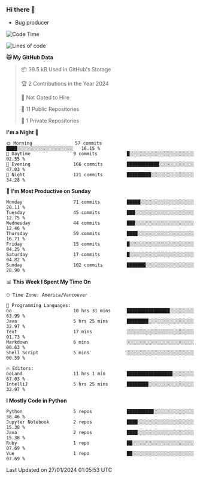 ### Hi there 👋
* Bug producer


<!--START_SECTION:waka-->
![Code Time](http://img.shields.io/badge/Code%20Time-1%2C035%20hrs%2029%20mins-blue)

![Lines of code](https://img.shields.io/badge/From%20Hello%20World%20I%27ve%20Written-82.7%20thousand%20lines%20of%20code-blue)

**🐱 My GitHub Data** 

> 📦 39.5 kB Used in GitHub's Storage 
 > 
> 🏆 2 Contributions in the Year 2024
 > 
> 🚫 Not Opted to Hire
 > 
> 📜 11 Public Repositories 
 > 
> 🔑 1 Private Repositories 
 > 
**I'm a Night 🦉** 

```text
🌞 Morning                57 commits          ████░░░░░░░░░░░░░░░░░░░░░   16.15 % 
🌆 Daytime                9 commits           █░░░░░░░░░░░░░░░░░░░░░░░░   02.55 % 
🌃 Evening                166 commits         ████████████░░░░░░░░░░░░░   47.03 % 
🌙 Night                  121 commits         █████████░░░░░░░░░░░░░░░░   34.28 % 
```
📅 **I'm Most Productive on Sunday** 

```text
Monday                   71 commits          █████░░░░░░░░░░░░░░░░░░░░   20.11 % 
Tuesday                  45 commits          ███░░░░░░░░░░░░░░░░░░░░░░   12.75 % 
Wednesday                44 commits          ███░░░░░░░░░░░░░░░░░░░░░░   12.46 % 
Thursday                 59 commits          ████░░░░░░░░░░░░░░░░░░░░░   16.71 % 
Friday                   15 commits          █░░░░░░░░░░░░░░░░░░░░░░░░   04.25 % 
Saturday                 17 commits          █░░░░░░░░░░░░░░░░░░░░░░░░   04.82 % 
Sunday                   102 commits         ███████░░░░░░░░░░░░░░░░░░   28.90 % 
```


📊 **This Week I Spent My Time On** 

```text
🕑︎ Time Zone: America/Vancouver

💬 Programming Languages: 
Go                       10 hrs 31 mins      ████████████████░░░░░░░░░   63.99 % 
Java                     5 hrs 25 mins       ████████░░░░░░░░░░░░░░░░░   32.97 % 
Text                     17 mins             ░░░░░░░░░░░░░░░░░░░░░░░░░   01.73 % 
Markdown                 6 mins              ░░░░░░░░░░░░░░░░░░░░░░░░░   00.63 % 
Shell Script             5 mins              ░░░░░░░░░░░░░░░░░░░░░░░░░   00.59 % 

🔥 Editors: 
GoLand                   11 hrs 1 min        █████████████████░░░░░░░░   67.03 % 
IntelliJ                 5 hrs 25 mins       ████████░░░░░░░░░░░░░░░░░   32.97 % 
```

**I Mostly Code in Python** 

```text
Python                   5 repos             ██████████░░░░░░░░░░░░░░░   38.46 % 
Jupyter Notebook         2 repos             ████░░░░░░░░░░░░░░░░░░░░░   15.38 % 
Java                     2 repos             ████░░░░░░░░░░░░░░░░░░░░░   15.38 % 
Ruby                     1 repo              ██░░░░░░░░░░░░░░░░░░░░░░░   07.69 % 
Vue                      1 repo              ██░░░░░░░░░░░░░░░░░░░░░░░   07.69 % 
```




 Last Updated on 27/01/2024 01:05:53 UTC
<!--END_SECTION:waka-->

